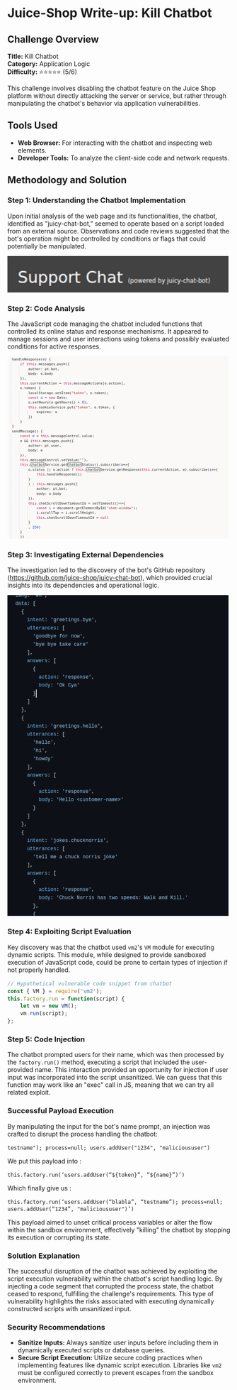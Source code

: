 # Juice-Shop Write-up: Kill Chatbot

## Challenge Overview

**Title:** Kill Chatbot  
**Category:** Application Logic  
**Difficulty:** ⭐⭐⭐⭐⭐ (5/6)

This challenge involves disabling the chatbot feature on the Juice Shop platform without directly attacking the server or service, but rather through manipulating the chatbot's behavior via application vulnerabilities.

## Tools Used

- **Web Browser:** For interacting with the chatbot and inspecting web elements.
- **Developer Tools:** To analyze the client-side code and network requests.

## Methodology and Solution

### Step 1: Understanding the Chatbot Implementation

Upon initial analysis of the web page and its functionalities, the chatbot, identified as "juicy-chat-bot," seemed to operate based on a script loaded from an external source. Observations and code reviews suggested that the bot's operation might be controlled by conditions or flags that could potentially be manipulated.

<img src="../assets/difficulty5/kill_chatbot_4.png" alt="hint to external" width="500px">


### Step 2: Code Analysis

The JavaScript code managing the chatbot included functions that controlled its online status and response mechanisms. It appeared to manage sessions and user interactions using tokens and possibly evaluated conditions for active responses.

<img src="../assets/difficulty5/kill_chatbot_3.png" alt="js code" width="500px">

### Step 3: Investigating External Dependencies

The investigation led to the discovery of the bot's GitHub repository (https://github.com/juice-shop/juicy-chat-bot), which provided crucial insights into its dependencies and operational logic. 

<img src="../assets/difficulty5/kill_chatbot_6.png" alt="hint to external" width="500px">

### Step 4: Exploiting Script Evaluation

Key discovery was that the chatbot used `vm2`'s `VM` module for executing dynamic scripts. This module, while designed to provide sandboxed execution of JavaScript code, could be prone to certain types of injection if not properly handled.

```javascript
// Hypothetical vulnerable code snippet from chatbot
const { VM } = require('vm2');
this.factory.run = function(script) {
    let vm = new VM();
    vm.run(script);
};
```

### Step 5: Code Injection

The chatbot prompted users for their name, which was then processed by the `factory.run()` method, executing a script that included the user-provided name. This interaction provided an opportunity for injection if user input was incorporated into the script unsanitized. We can guess that this function may work like an "exec" call in JS, meaning that we can try all related exploit.

### Successful Payload Execution

By manipulating the input for the bot's name prompt, an injection was crafted to disrupt the process handling the chatbot:

```plaintext
testname"); process=null; users.addUser("1234", "malicioususer")
```

We put this payload into :
```plaintext
this.factory.run(‘users.addUser(“${token}”, “${name}”)’)
```

Which finally give us :
```plaintext
this.factory.run(‘users.addUser(“blabla”, “testname”); process=null; users.addUser(“1234”, "malicioususer")’)
```


This payload aimed to unset critical process variables or alter the flow within the sandbox environment, effectively "killing" the chatbot by stopping its execution or corrupting its state.

### Solution Explanation

The successful disruption of the chatbot was achieved by exploiting the script execution vulnerability within the chatbot's script handling logic. By injecting a code segment that corrupted the process state, the chatbot ceased to respond, fulfilling the challenge's requirements. This type of vulnerability highlights the risks associated with executing dynamically constructed scripts with unsanitized input.

### Security Recommendations

- **Sanitize Inputs:** Always sanitize user inputs before including them in dynamically executed scripts or database queries.
- **Secure Script Execution:** Utilize secure coding practices when implementing features like dynamic script execution. Libraries like `vm2` must be configured correctly to prevent escapes from the sandbox environment.

